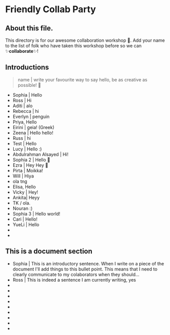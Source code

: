 # Friendly Collab Party

## About this file. 
This directory is for our awesome collaboration workshop :tada:. Add your name to the list of folk who have taken this workshop before so we can ✨**collaborate**✨!

## Introductions
> name | write your favourite way to say hello, be as creative as possible! 👋
* Sophia | Hello
* Ross | Hi
* Aditi | alo
* Rebecca | hi
* Everlyn | penguin
* Priya, Hello
* Eirini | geia! (Greek)
* Zeena | Hello hello! 
* Russ | hi
* Test | Hello 
* Lucy | Hello :)
* Abdulrahman Alsayed  | Hi!
* Sophia 2 | Hello 🐧
* Ezra | Hey Hey 👋
* Pirta | Moikka!
* Will | Hiya
* ola tng
* Elisa, Hello
* Vicky | Hey!
* Ankita| Heyy
* TK / ola. 
* Nouran :)
* Sophia 3 | Hello world!  
* Cari | Hello!
* YueLi | Hello
* 
* 
 


## This is a document section 
* Sophia | This is an introductory sentence. When I write on a piece of the document I'll add things to this bullet point. This means that I need to clearly communicate to my colaborators when they should...
* Ross | This is indeed a sentence I am currently writing, yes
* 
* 
* 
* 
* 
* 
* 
* 
* 



